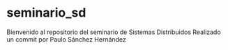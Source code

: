 # seminario_sd
Bienvenido al repositorio del seminario de Sistemas Distribuidos
Realizado un commit por Paulo Sánchez Hernández
